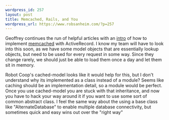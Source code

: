 ```yaml
--- 
wordpress_id: 257
layout: post
title: Memcached, Rails, and You
wordpress_url: https://www.robsanheim.com/?p=257
---
```

Geoffrey continues the run of helpful articles with an <a href="https://nubyonrails.topfunky.com/articles/2006/08/17/memcached-basics-for-rails">intro</a> of how to implement <a href="https://www.danga.com/memcached/">memcached</a> with ActiveRecord.  I know my team will have to look into this soon, as we have some model objects that are essentially lookup objects, but need to be used for every request in some way.  Since they change rarely, we should just be able to load them once a day and let them sit in memory.  

Robot Coop's cached-model looks like it would help for this, but I don't understand why its implemented as a class instead of a module?  Seems like caching should be an implementation detail, so a module would be perfect.  Once you use cached-model you are stuck with that inheritance, and now you have to hack your way around it if you want to use some sort of common abstract class.  I feel the same way about the using a base class like "AlternateDatabase" to enable multiple database connectivity, but sometimes quick and easy wins out over the "right way"
